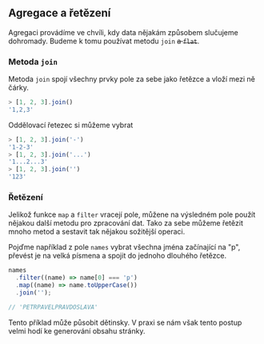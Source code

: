 ## Agregace a řetězení

Agregaci provádíme ve chvíli, kdy data nějakám způsobem slučujeme dohromady. Budeme k tomu používat metodu `join` ~~a `flat`~~.

### Metoda `join`

Metoda `join` spojí všechny prvky pole za sebe jako řetězce a vloží mezi ně čárky.

```js
> [1, 2, 3].join()
'1,2,3'
```

Oddělovací řetezec si můžeme vybrat

```js
> [1, 2, 3].join('-')
'1-2-3'
> [1, 2, 3].join('...')
'1...2...3'
> [1, 2, 3].join('')
'123'
```

### Řetězení

Jelikož funkce `map` a `filter` vracejí pole, můžene na výsledném pole použít nějakou další metodu pro zpracování dat. Tako za sebe můžeme řetězit mnoho metod a sestavit tak nějakou sožitější operaci.

Pojďme například z pole `names` vybrat všechna jména začínající na "p", převést je na velká písmena a spojit do jednoho dlouhého řetězce.

```js
names
  .filter((name) => name[0] === 'p')
  .map((name) => name.toUpperCase())
  .join('');

// 'PETRPAVELPRAVDOSLAVA'
```

Tento příklad může působit dětinsky. V praxi se nám však tento postup velmi hodí ke generování obsahu stránky.
